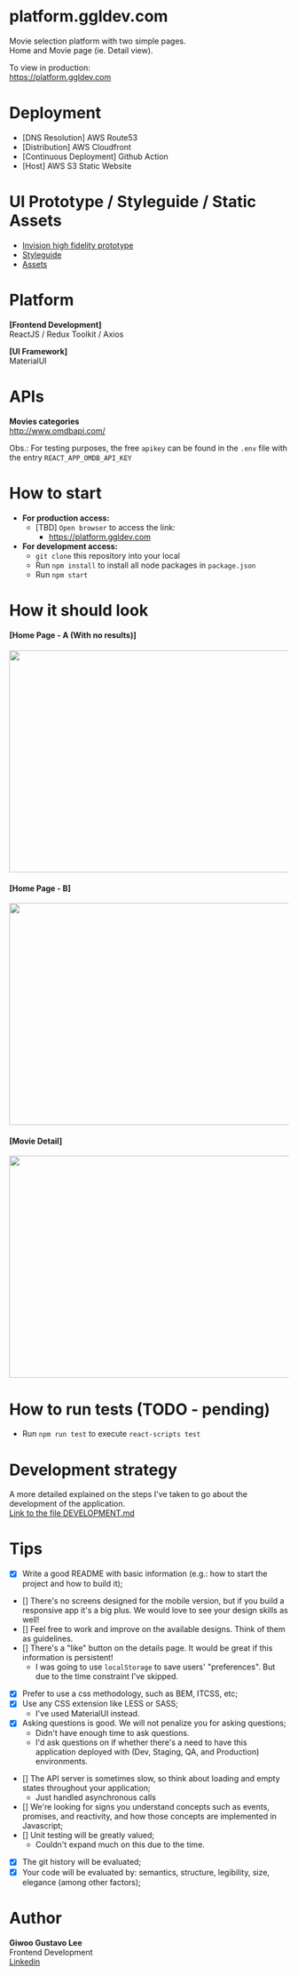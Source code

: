 # platform.ggldev.com

Movie selection platform with two simple pages.  
Home and Movie page (ie. Detail view).

To view in production:  
https://platform.ggldev.com

# Deployment

-   [DNS Resolution] AWS Route53
-   [Distribution] AWS Cloudfront
-   [Continuous Deployment] Github Action
-   [Host] AWS S3 Static Website

# UI Prototype / Styleguide / Static Assets

-   [Invision high fidelity prototype](https://invis.io/K6GW19Z3FP8#/291216728_1-Search)
-   [Styleguide](https://invis.io/5JGW1AFQHUX#/291309274_1-type)
-   [Assets](https://drive.google.com/file/d/1odVI0RZrai1PLyajf0w3sWMz9TTGTsWR/view?usp=sharing)

# Platform

**[Frontend Development]**  
ReactJS / Redux Toolkit / Axios

**[UI Framework]**  
MaterialUI

# APIs

**Movies categories**  
http://www.omdbapi.com/

Obs.: For testing purposes, the free `apikey` can be found in the `.env` file with the entry `REACT_APP_OMDB_API_KEY`

# How to start

-   **For production access:**
    -   [TBD] `Open browser` to access the link:
        -   https://platform.ggldev.com
-   **For development access:**
    -   `git clone` this repository into your local
    -   Run `npm install` to install all node packages in `package.json`
    -   Run `npm start`

# How it should look

#### [Home Page - A (With no results)]

<img src="https://user-images.githubusercontent.com/16644017/156199587-c90d1f8a-43f9-41cd-812b-da6d82521990.png" data-canonical-src="https://user-images.githubusercontent.com/16644017/156199587-c90d1f8a-43f9-41cd-812b-da6d82521990.png" width="600" height="400" />

#### [Home Page - B]

<img src="https://user-images.githubusercontent.com/16644017/
156199776-f30e40ea-12b0-4bab-887b-f1eb501b2dc5.png" data-canonical-src="https://user-images.githubusercontent.com/16644017/156199776-f30e40ea-12b0-4bab-887b-f1eb501b2dc5.png" width="600" height="400" />

#### [Movie Detail]

<img src="https://user-images.githubusercontent.com/16644017/156200501-9845b3f4-e17e-4d21-8cb3-d236ba8b7e6c.png" data-canonical-src="https://user-images.githubusercontent.com/16644017/156200501-9845b3f4-e17e-4d21-8cb3-d236ba8b7e6c.png" width="600" height="400" />

# How to run tests (TODO - pending)

-   Run `npm run test` to execute `react-scripts test`

# Development strategy

A more detailed explained on the steps I've taken to go about the development of the application.  
[Link to the file DEVELOPMENT.md](./docs/DEVELOPMENT.md)

# Tips

-   [x] Write a good README with basic information (e.g.: how to start the project and how to build it);
-   [] There's no screens designed for the mobile version, but if you build a responsive app it's a big plus. We would love to see your design skills as well!
-   [] Feel free to work and improve on the available designs. Think of them as guidelines.
-   [] There's a "like" button on the details page. It would be great if this information is persistent!
    -   I was going to use `localStorage` to save users' "preferences". But due to the time constraint I've skipped.
-   [x] Prefer to use a css methodology, such as BEM, ITCSS, etc;
-   [x] Use any CSS extension like LESS or SASS;
    -   I've used MaterialUI instead.
-   [x] Asking questions is good. We will not penalize you for asking questions;
    -   Didn't have enough time to ask questions.
    -   I'd ask questions on if whether there's a need to have this application deployed with (Dev, Staging, QA, and Production) environments.
-   [] The API server is sometimes slow, so think about loading and empty states throughout your application;
    -   Just handled asynchronous calls
-   [] We're looking for signs you understand concepts such as events, promises, and reactivity, and how those concepts are implemented in Javascript;
-   [] Unit testing will be greatly valued;
    -   Couldn't expand much on this due to the time.
-   [x] The git history will be evaluated;
-   [x] Your code will be evaluated by: semantics, structure, legibility, size, elegance (among other factors);

# Author

**Giwoo Gustavo Lee**  
Frontend Development  
[Linkedin](https://linkedin.com/in/leegiwoo)
